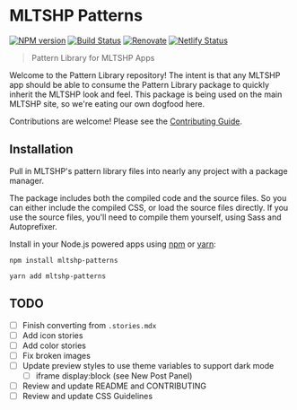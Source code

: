 # MLTSHP Patterns

[![NPM version](http://img.shields.io/npm/v/mltshp-patterns.svg)](https://www.npmjs.org/package/mltshp-patterns) [![Build Status](https://github.com/MLTSHP/mltshp-patterns/workflows/CI/badge.svg)](https://github.com/MLTSHP/mltshp-patterns/actions?query=workflow%3ACI) [![Renovate](https://img.shields.io/badge/renovate-enabled-brightgreen.svg)](https://renovatebot.com) [![Netlify Status](https://api.netlify.com/api/v1/badges/05495ee1-80f0-484c-b619-e34cc0d51a19/deploy-status)](https://app.netlify.com/sites/mltshp-patterns/deploys)

> Pattern Library for MLTSHP Apps

Welcome to the Pattern Library repository! The intent is that any MLTSHP app should be able to consume the Pattern Library package to quickly inherit the MLTSHP look and feel. This package is being used on the main MLTSHP site, so we're eating our own dogfood here.

Contributions are welcome! Please see the [Contributing Guide](CONTRIBUTING.md).

## Installation

Pull in MLTSHP's pattern library files into nearly any project with a package manager.

The package includes both the compiled code and the source files. So you can either include the compiled CSS, or load the source files directly. If you use the source files, you'll need to compile them yourself, using Sass and Autoprefixer.

Install in your Node.js powered apps using [npm](https://www.npmjs.com/package/mltshp-patterns) or [yarn](https://classic.yarnpkg.com/en/package/mltshp-patterns):

```
npm install mltshp-patterns
```

```
yarn add mltshp-patterns
```

## TODO

- [ ] Finish converting from `.stories.mdx`
- [ ] Add icon stories
- [ ] Add color stories
- [ ] Fix broken images
- [ ] Update preview styles to use theme variables to support dark mode
  - [ ] iframe display:block (see New Post Panel)
- [ ] Review and update README and CONTRIBUTING
- [ ] Review and update CSS Guidelines
